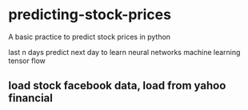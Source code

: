 # predicting-stock-prices

A basic practice to predict stock prices in python

last n days predict next day
to learn
neural networks
machine learning
tensor flow

## load stock facebook data, load from yahoo financial
